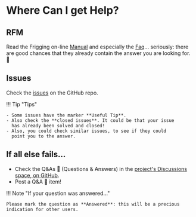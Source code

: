 Where Can I get Help?
=====================

## RFM 

Read the Frigging on-line [Manual](index.md) and especially the [Faq](tips.md)... seriously: there are good chances that they already contain
the answer you are looking for. 🙂

## Issues

Check the [issues](https://github.com/fralau/mkdocs_macros_plugin/issues) 
on the GitHub repo.


!!! Tip "Tips"

    - Some issues have the marker **Useful Tip**.
    - Also check the **closed issues**. It could be that your issue
      has already been solved and closed!
    - Also, you could check similar issues, to see if they could
      point you to the answer.

## If all else fails...

- Check the Q&As 🙏 (Questions & Answers) in the [project's Discussions space, on GitHub](https://github.com/fralau/mkdocs_macros_plugin/discussions).
- Post a Q&A 🙏 item!

!!! Note "If your question was answered..."

    Please mark the question as **Answered**: this will be a precious
    indication for other users.
